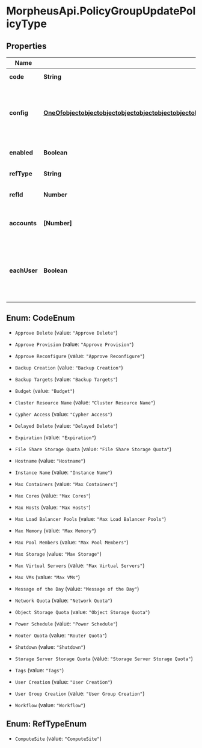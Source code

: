 # MorpheusApi.PolicyGroupUpdatePolicyType

## Properties

Name | Type | Description | Notes
------------ | ------------- | ------------- | -------------
**code** | **String** | The policy type | [optional] 
**config** | [**OneOfobjectobjectobjectobjectobjectobjectobjectobjectobjectobjectobjectobjectobjectobjectobjectobjectobjectobjectobjectobjectobjectobjectobjectobjectobjectobjectobjectobjectobjectobject**](OneOfobjectobjectobjectobjectobjectobjectobjectobjectobjectobjectobjectobjectobjectobjectobjectobjectobjectobjectobjectobjectobjectobjectobjectobjectobjectobjectobjectobjectobjectobject.md) | A map of config values. The expected values vary by policyType. | [optional] 
**enabled** | **Boolean** | Set to false to disable | [optional] [default to true]
**refType** | **String** | Scope object type | [optional] 
**refId** | **Number** | Scope object ID (&#x60;group&#x60;) | [optional] 
**accounts** | **[Number]** | Array of tenants to scope the policy to | [optional] 
**eachUser** | **Boolean** | Apply individually to each user in role.  Only when &#x60;refType&#x60; equals &#x60;Role&#x60; | [optional] 



## Enum: CodeEnum


* `Approve Delete` (value: `"Approve Delete"`)

* `Approve Provision` (value: `"Approve Provision"`)

* `Approve Reconfigure` (value: `"Approve Reconfigure"`)

* `Backup Creation` (value: `"Backup Creation"`)

* `Backup Targets` (value: `"Backup Targets"`)

* `Budget` (value: `"Budget"`)

* `Cluster Resource Name` (value: `"Cluster Resource Name"`)

* `Cypher Access` (value: `"Cypher Access"`)

* `Delayed Delete` (value: `"Delayed Delete"`)

* `Expiration` (value: `"Expiration"`)

* `File Share Storage Quota` (value: `"File Share Storage Quota"`)

* `Hostname` (value: `"Hostname"`)

* `Instance Name` (value: `"Instance Name"`)

* `Max Containers` (value: `"Max Containers"`)

* `Max Cores` (value: `"Max Cores"`)

* `Max Hosts` (value: `"Max Hosts"`)

* `Max Load Balancer Pools` (value: `"Max Load Balancer Pools"`)

* `Max Memory` (value: `"Max Memory"`)

* `Max Pool Members` (value: `"Max Pool Members"`)

* `Max Storage` (value: `"Max Storage"`)

* `Max Virtual Servers` (value: `"Max Virtual Servers"`)

* `Max VMs` (value: `"Max VMs"`)

* `Message of the Day` (value: `"Message of the Day"`)

* `Network Quota` (value: `"Network Quota"`)

* `Object Storage Quota` (value: `"Object Storage Quota"`)

* `Power Schedule` (value: `"Power Schedule"`)

* `Router Quota` (value: `"Router Quota"`)

* `Shutdown` (value: `"Shutdown"`)

* `Storage Server Storage Quota` (value: `"Storage Server Storage Quota"`)

* `Tags` (value: `"Tags"`)

* `User Creation` (value: `"User Creation"`)

* `User Group Creation` (value: `"User Group Creation"`)

* `Workflow` (value: `"Workflow"`)





## Enum: RefTypeEnum


* `ComputeSite` (value: `"ComputeSite"`)




